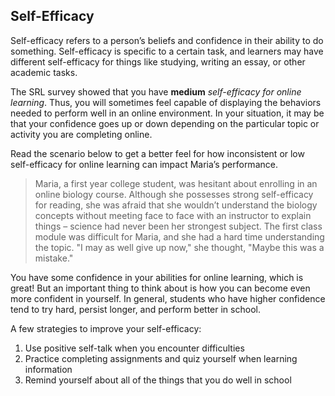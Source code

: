 ## Self-Efficacy

Self-efficacy refers to a person’s beliefs and confidence in their ability to do something. Self-efficacy is specific to a certain task, and learners may have different self-efficacy for things like studying, writing an essay, or other academic tasks. 

The SRL survey showed that you have **medium** *self-efficacy for online learning*. Thus, you will sometimes feel capable of displaying the behaviors needed to perform well in an online environment. In your situation, it may be that your confidence goes up or down depending on the particular topic or activity you are completing online. 

Read the scenario below to get a better feel for how inconsistent or low self-efficacy for online learning can impact Maria’s performance.

> Maria, a first year college student, was hesitant about enrolling in an online biology course. Although she possesses strong self-efficacy for reading, she was afraid that she wouldn’t understand the biology concepts without meeting face to face with an instructor to explain things – science had never been her strongest subject. The first class module was difficult for Maria, and she had a hard time understanding the topic. "I may as well give up now," she thought, "Maybe this was a mistake."

You have some confidence in your abilities for online learning, which is great! But an important thing to think about is how you can become even more confident in yourself. In general, students who have higher confidence tend to try hard, persist longer, and perform better in school.

A few strategies to improve your self-efficacy:

1.	Use positive self-talk when you encounter difficulties
2.	Practice completing assignments and quiz yourself when learning information
3.	Remind yourself about all of the things that you do well in school

